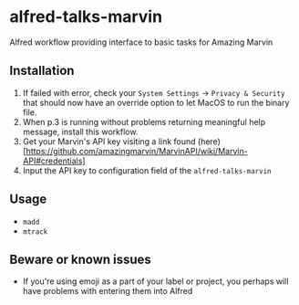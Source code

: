 # alfred-talks-marvin
Alfred workflow providing interface to basic tasks for Amazing Marvin

## Installation

  1. If failed with error, check your `System Settings` -> `Privacy & Security` that should now have an override option to let MacOS to run the binary file.
  2. When p.3 is running without problems returning meaningful help message, install this workflow.
  3. Get your Marvin's API key visiting a link found (here)[https://github.com/amazingmarvin/MarvinAPI/wiki/Marvin-API#credentials]
  4. Input the API key to configuration field of the `alfred-talks-marvin`

## Usage

  * `madd`
  * `mtrack`
  
## Beware or known issues

  * If you're using emoji as a part of your label or project, you perhaps will have problems with entering them into Alfred

